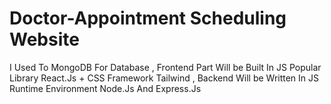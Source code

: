 ﻿# Doctor-Appointment Scheduling Website 

I Used To MongoDB For Database , Frontend Part Will be Built In JS Popular Library React.Js + CSS Framework Tailwind , Backend Will be Written In JS Runtime Environment Node.Js And Express.Js
